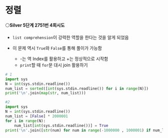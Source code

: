 # 정렬

⚪**Silver 5단계 2751번 4회시도**

- `list comprehension`이 강력한 역할을 한다는 것을 알게 되었음

- 이 문제 역시 `True`와 `False`를 통해 풀이가 가능함
  - -는 역 Index를 활용하고 +는 정상적으로 시작함
  - `print`할 때 `for`문 대시 join 활용하기

```python
# 1
import sys
N = int(sys.stdin.readline())
num_list = sorted([int(sys.stdin.readline()) for i in range(N)])
print('\n'.join(map(str, num_list)))

#2
import sys
N = int(sys.stdin.readline())
num_list = [False] * 2000001
for i in range(N):
    num_list[int(sys.stdin.readline())] = True
print('\n'.join([str(num) for num in range(-1000000 , 1000001) if num_list[num] == True]))

```

